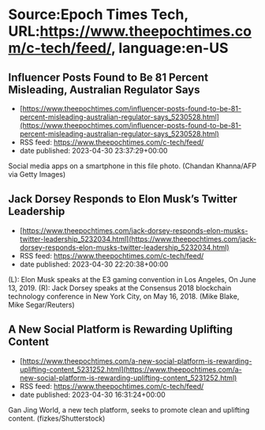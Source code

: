 # Source:Epoch Times Tech, URL:https://www.theepochtimes.com/c-tech/feed/, language:en-US

## Influencer Posts Found to Be 81 Percent Misleading, Australian Regulator Says
 - [https://www.theepochtimes.com/influencer-posts-found-to-be-81-percent-misleading-australian-regulator-says_5230528.html](https://www.theepochtimes.com/influencer-posts-found-to-be-81-percent-misleading-australian-regulator-says_5230528.html)
 - RSS feed: https://www.theepochtimes.com/c-tech/feed/
 - date published: 2023-04-30 23:37:29+00:00

Social media apps on a smartphone in this file photo. (Chandan Khanna/AFP via Getty Images)

## Jack Dorsey Responds to Elon Musk’s Twitter Leadership
 - [https://www.theepochtimes.com/jack-dorsey-responds-elon-musks-twitter-leadership_5232034.html](https://www.theepochtimes.com/jack-dorsey-responds-elon-musks-twitter-leadership_5232034.html)
 - RSS feed: https://www.theepochtimes.com/c-tech/feed/
 - date published: 2023-04-30 22:20:38+00:00

(L): Elon Musk speaks at the E3 gaming convention in Los Angeles, On June 13, 2019. (R): Jack Dorsey speaks at the Consensus 2018 blockchain technology conference in New York City, on May 16, 2018. (Mike Blake, Mike Segar/Reuters)

## A New Social Platform is Rewarding Uplifting Content
 - [https://www.theepochtimes.com/a-new-social-platform-is-rewarding-uplifting-content_5231252.html](https://www.theepochtimes.com/a-new-social-platform-is-rewarding-uplifting-content_5231252.html)
 - RSS feed: https://www.theepochtimes.com/c-tech/feed/
 - date published: 2023-04-30 16:31:24+00:00

Gan Jing World, a new tech platform, seeks to promote clean and uplifting content. (fizkes/Shutterstock)

